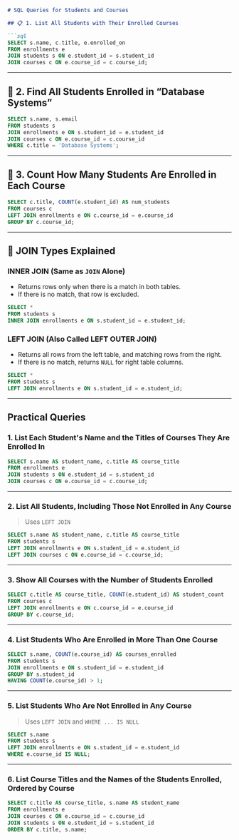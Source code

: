 
````markdown
# SQL Queries for Students and Courses

## 📋 1. List All Students with Their Enrolled Courses

```sql
SELECT s.name, c.title, e.enrolled_on
FROM enrollments e
JOIN students s ON e.student_id = s.student_id
JOIN courses c ON e.course_id = c.course_id;
````

---

## 🎯 2. Find All Students Enrolled in “Database Systems”

```sql
SELECT s.name, s.email
FROM students s
JOIN enrollments e ON s.student_id = e.student_id
JOIN courses c ON e.course_id = c.course_id
WHERE c.title = 'Database Systems';
```

---

## 🔢 3. Count How Many Students Are Enrolled in Each Course

```sql
SELECT c.title, COUNT(e.student_id) AS num_students
FROM courses c
LEFT JOIN enrollments e ON c.course_id = e.course_id
GROUP BY c.course_id;
```

---

## 🔄 JOIN Types Explained

### INNER JOIN (Same as `JOIN` Alone)

* Returns rows only when there is a match in both tables.
* If there is no match, that row is excluded.

```sql
SELECT *
FROM students s
INNER JOIN enrollments e ON s.student_id = e.student_id;
```

### LEFT JOIN (Also Called LEFT OUTER JOIN)

* Returns all rows from the left table, and matching rows from the right.
* If there is no match, returns `NULL` for right table columns.

```sql
SELECT *
FROM students s
LEFT JOIN enrollments e ON s.student_id = e.student_id;
```

---

## Practical Queries

### 1. List Each Student's Name and the Titles of Courses They Are Enrolled In

```sql
SELECT s.name AS student_name, c.title AS course_title
FROM enrollments e
JOIN students s ON e.student_id = s.student_id
JOIN courses c ON e.course_id = c.course_id;
```

---

### 2. List All Students, Including Those Not Enrolled in Any Course

> Uses `LEFT JOIN`

```sql
SELECT s.name AS student_name, c.title AS course_title
FROM students s
LEFT JOIN enrollments e ON s.student_id = e.student_id
LEFT JOIN courses c ON e.course_id = c.course_id;
```

---

### 3. Show All Courses with the Number of Students Enrolled

```sql
SELECT c.title AS course_title, COUNT(e.student_id) AS student_count
FROM courses c
LEFT JOIN enrollments e ON c.course_id = e.course_id
GROUP BY c.course_id;
```

---

### 4. List Students Who Are Enrolled in More Than One Course

```sql
SELECT s.name, COUNT(e.course_id) AS courses_enrolled
FROM students s
JOIN enrollments e ON s.student_id = e.student_id
GROUP BY s.student_id
HAVING COUNT(e.course_id) > 1;
```

---

### 5. List Students Who Are **Not** Enrolled in Any Course

> Uses `LEFT JOIN` and `WHERE ... IS NULL`

```sql
SELECT s.name
FROM students s
LEFT JOIN enrollments e ON s.student_id = e.student_id
WHERE e.course_id IS NULL;
```

---

### 6. List Course Titles and the Names of the Students Enrolled, Ordered by Course

```sql
SELECT c.title AS course_title, s.name AS student_name
FROM enrollments e
JOIN courses c ON e.course_id = c.course_id
JOIN students s ON e.student_id = s.student_id
ORDER BY c.title, s.name;
```


